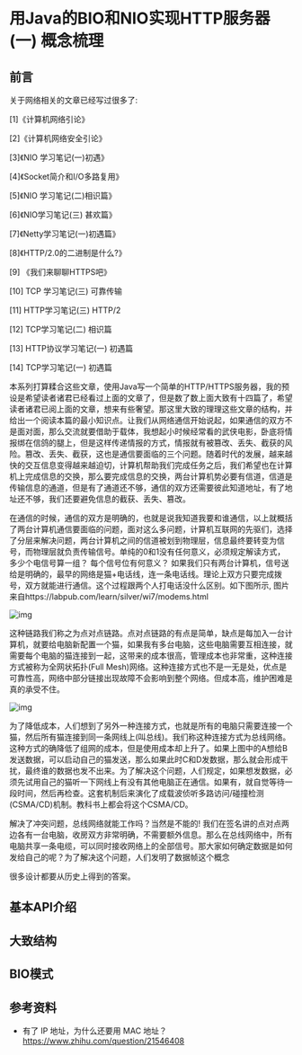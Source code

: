 # 用Java的BIO和NIO实现HTTP服务器(一)  概念梳理



## 前言

关于网络相关的文章已经写过很多了:

[1]《计算机网络引论》

[2]《计算机网络安全引论》

[3]《NIO 学习笔记(一)初遇》

[4]《Socket简介和I/O多路复用》

[5]《NIO 学习笔记(二)相识篇》

[6]《NIO学习笔记(三) 甚欢篇》

[7]《Netty学习笔记(一)初遇篇》

[8]《HTTP/2.0的二进制是什么?》

[9] 《我们来聊聊HTTPS吧》

[10] TCP 学习笔记(三) 可靠传输

[11] HTTP学习笔记(三) HTTP/2

[12] TCP学习笔记(二) 相识篇

[13] HTTP协议学习笔记(一) 初遇篇

[14]  TCP学习笔记(一) 初遇篇

本系列打算糅合这些文章，使用Java写一个简单的HTTP/HTTPS服务器，我的预设是希望读者诸君已经看过上面的文章了，但是数了数上面大致有十四篇了，希望 读者诸君已阅上面的文章，想来有些奢望。那这里大致的理理这些文章的结构，并给出一个阅读本篇的最小知识点。让我们从网络通信开始说起，如果通信的双方不是面对面，那么交流就要借助于载体，我想起小时候经常看的武侠电影，卧底将情报绑在信鸽的腿上，但是这样传递情报的方式，情报就有被篡改、丢失、截获的风险。篡改、丢失、截获，这也是通信要面临的三个问题。随着时代的发展，越来越快的交互信息变得越来越迫切，计算机帮助我们完成任务之后，我们希望也在计算机上完成信息的交换，那么要完成信息的交换，两台计算机势必要有信道，信道是传输信息的通道，但是有了通道还不够，通信的双方还需要彼此知道地址，有了地址还不够，我们还要避免信息的截获、丢失、篡改。

在通信的时候，通信的双方是明确的，也就是说我知道我要和谁通信，以上就概括了两台计算机通信要面临的问题，面对这么多问题，计算机互联网的先驱们，选择了分层来解决问题，两台计算机之间的信道被划到物理层，信息最终要转变为信号，而物理层就负责传输信号。单纯的0和1没有任何意义，必须规定解读方式，多少个电信号算一组？ 每个信号位有何意义？ 如果我们只有两台计算机，信号送给是明确的，最早的网络是猫+电话线，连一条电话线。理论上双方只要完成拨号，双方就能进行通信。这个过程跟两个人打电话没什么区别。如下图所示, 图片来自https://labpub.com/learn/silver/wi7/modems.html

![img](https://labpub.com/learn/silver/wi7/modem_2.gif)

这种链路我们称之为点对点链路。点对点链路的有点是简单，缺点是每加入一台计算机，就要给电脑新配置一个猫，如果我有多台电脑，这些电脑需要互相连接，就需要每个电脑的猫连接到一起，这带来的成本很高，管理成本也非常重，这种连接方式被称为全网状拓扑(Full Mesh)网络。这种连接方式也不是一无是处，优点是可靠性高，网络中部分链接出现故障不会影响到整个网络。但成本高，维护困难是真的承受不住。

![img](https://pic1.zhimg.com/v2-093d6a428365f6d0df17c4a6df0d9054_r.jpg?source=1940ef5c)

为了降低成本，人们想到了另外一种连接方式，也就是所有的电脑只需要连接一个猫，然后所有猫连接到同一条网线上(叫总线)。我们称这种连接方式为总线网络。这种方式的确降低了组网的成本，但是使用成本却上升了。如果上图中的A想给B发送数据，可以启动自己的猫发送，那么如果此时C和D发数据，那么就会形成干扰，最终谁的数据也发不出来。为了解决这个问题，人们规定，如果想发数据，必须先试用自己的猫听一下网线上有没有其他电脑正在通信。如果有，就自觉等待一段时间，然后再检查。这套机制后来演化了成载波侦听多路访问/碰撞检测(CSMA/CD)机制。教科书上都会将这个CSMA/CD。

解决了冲突问题，总线网络就能工作吗？当然是不能的! 我们在签名讲的点对点两边各有一台电脑，收房双方非常明确，不需要额外信息。那么在总线网络中，所有电脑共享一条电缆，可以同时接收网络上的全部信号。那大家如何确定数据是如何发给自己的呢？为了解决这个问题，人们发明了数据帧这个概念







很多设计都要从历史上得到的答案。

## 基本API介绍







## 大致结构







## BIO模式





## 参考资料

- 有了 IP 地址，为什么还要用 MAC 地址？ https://www.zhihu.com/question/21546408
